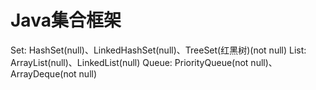 
# Java集合框架

Set: HashSet(null)、LinkedHashSet(null)、TreeSet(红黑树)(not null)
List: ArrayList(null)、LinkedList(null)
Queue: PriorityQueue(not null)、ArrayDeque(not null)
